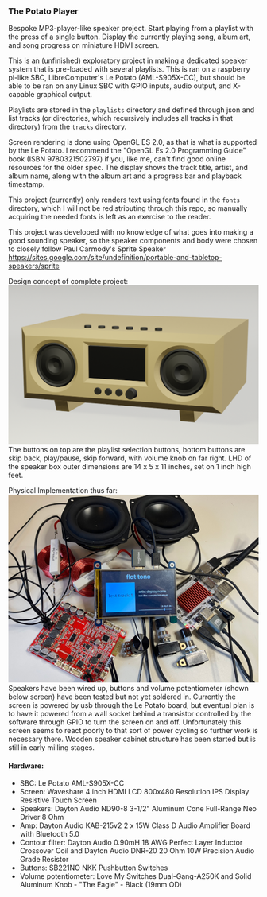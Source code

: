 ### The Potato Player

Bespoke MP3-player-like speaker project. Start playing from a playlist with the press of a single button. Display the currently playing song, album art, and song progress on miniature HDMI screen.

This is an (unfinished) exploratory project in making a dedicated speaker system that is pre-loaded with several playlists. This is ran on a raspberry pi-like SBC, LibreComputer's Le Potato (AML-S905X-CC), but should be able to be ran on any Linux SBC with GPIO inputs, audio output, and X-capable graphical output. 

Playlists are stored in the `playlists` directory and defined through json and list tracks (or directories, which recursively includes all tracks in that directory) from the `tracks` directory. 

Screen rendering is done using OpenGL ES 2.0, as that is what is supported by the Le Potato. I recommend the "OpenGL Es 2.0 Programming Guide" book (ISBN 9780321502797) if you, like me, can't find good online resources for the older spec. The display shows the track title, artist, and album name, along with the album art and a progress bar and playback timestamp.

This project (currently) only renders text using fonts found in the `fonts` directory, which I will not be redistributing through this repo, so manually acquiring the needed fonts is left as an exercise to the reader.

This project was developed with no knowledge of what goes into making a good sounding speaker, so the speaker components and body were chosen to closely follow Paul Carmody's Sprite Speaker https://sites.google.com/site/undefinition/portable-and-tabletop-speakers/sprite

Design concept of complete project:
![project render](res/plan_render.png)
The buttons on top are the playlist selection buttons, bottom buttons are skip back, play/pause, skip forward, with volume knob on far right. LHD of the speaker box outer dimensions are 14 x 5 x 11 inches, set on 1 inch high feet.

Physical Implementation thus far:
![real life project hooked up so far](res/hooked_up_so_far.png)
Speakers have been wired up, buttons and volume potentiometer (shown below screen) have been tested but not yet soldered in. Currently the screen is powered by usb through the Le Potato board, but eventual plan is to have it powered from a wall socket behind a transistor controlled by the software through GPIO to turn the screen on and off. Unfortunately this screen seems to react poorly to that sort of power cycling so further work is necessary there. Wooden speaker cabinet structure has been started but is still in early milling stages.


#### Hardware:
- SBC: Le Potato AML-S905X-CC
- Screen: Waveshare 4 inch HDMI LCD 800x480 Resolution IPS Display Resistive Touch Screen
- Speakers: Dayton Audio ND90-8 3-1/2" Aluminum Cone Full-Range Neo Driver 8 Ohm 
- Amp: Dayton Audio KAB-215v2 2 x 15W Class D Audio Amplifier Board with Bluetooth 5.0 
- Contour filter: Dayton Audio 0.90mH 18 AWG Perfect Layer Inductor Crossover Coil and Dayton Audio DNR-20 20 Ohm 10W Precision Audio Grade Resistor
- Buttons: SB221NO NKK Pushbutton Switches
- Volume potentiometer: Love My Switches Dual-Gang-A250K and Solid Aluminum Knob - "The Eagle" - Black (19mm OD)